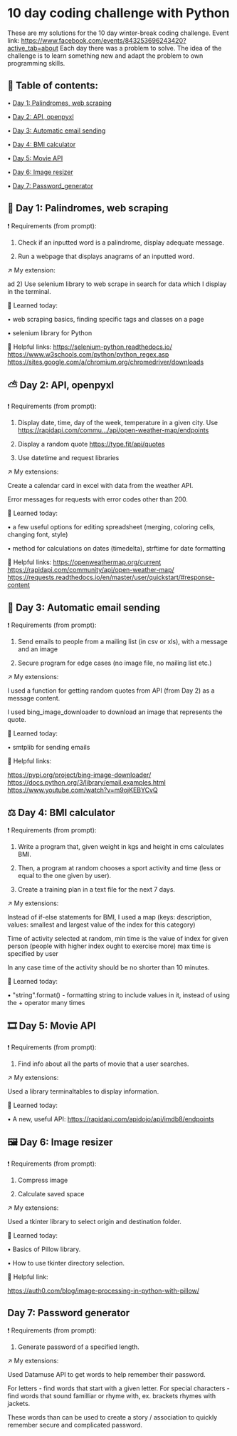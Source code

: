# 10 day coding challenge with Python
These are my solutions for the 10 day winter-break coding challenge. Event link: https://www.facebook.com/events/843253696243420?active_tab=about
Each day there was a problem to solve. The idea of the challenge is to learn something new and adapt the problem to own programming skills. 

## 📖 Table of contents:
  • [Day 1: Palindromes, web scraping](#Day-1:-Palindromes,-web-scraping)
  
  • [Day 2: API, openpyxl](#Day-2:-API,-openpyxl)
  
  • [Day 3: Automatic email sending](#Day-3:-Automatic-email-sending)
  
  • [Day 4: BMI calculator](#Day-4:-BMI-calculator)
  
  • [Day 5: Movie API](#Day-5:-Movie-API)
  
  • [Day 6: Image resizer](#Day-6:-Image-resizer)
  
  • [Day 7: Password_generator](#Day-7:-Password-generator)


## 🧐 Day 1: Palindromes, web scraping
  ❗ Requirements (from prompt):
  
  1) Check if an inputted word is a palindrome, display adequate message.
  
  2) Run a webpage that displays anagrams of an inputted word.
  
  ↗️ My extension:
  
  ad 2) Use selenium library to web scrape in search for data which I display in the terminal.
  
  🧠 Learned today: 
  
  •  web scraping basics, finding specific tags and classes on a page
  
  •  selenium library for Python
  
  🔗 Helpful links:
  https://selenium-python.readthedocs.io/
  https://www.w3schools.com/python/python_regex.asp
  https://sites.google.com/a/chromium.org/chromedriver/downloads

## ⛅ Day 2: API, openpyxl
  ❗ Requirements (from prompt):
  
  1) Display date, time, day of the week, temperature in a given city. Use https://rapidapi.com/commu.../api/open-weather-map/endpoints

  2) Display a random quote https://type.fit/api/quotes

  3) Use datetime and request libraries

  
  ↗️ My extensions:
  
  Create a calendar card in excel with data from the weather API.
  
  Error messages for requests with error codes other than 200.
  
  🧠 Learned today: 
  
  •  a few useful options for editing spreadsheet (merging, coloring cells, changing font, style)
  
  •  method for calculations on dates (timedelta), strftime for date formatting
  
  🔗 Helpful links:
  https://openweathermap.org/current
  https://rapidapi.com/community/api/open-weather-map/
  https://requests.readthedocs.io/en/master/user/quickstart/#response-content

## 📧 Day 3: Automatic email sending

 ❗ Requirements (from prompt):
  
  1) Send emails to people from a mailing list (in csv or xls), with a message and an image

  2) Secure program for edge cases (no image file, no mailing list etc.)

  
  ↗️ My extensions:
  
  I used a function for getting random quotes from API (from Day 2) as a message content.
  
  I used bing_image_downloader to download an image that represents the quote.  
  
  🧠 Learned today: 
  
  •  smtplib for sending emails
  
  🔗 Helpful links:
  
  https://pypi.org/project/bing-image-downloader/
  https://docs.python.org/3/library/email.examples.html
  https://www.youtube.com/watch?v=m9ojKEBYCvQ
  
## ⚖️ Day 4: BMI calculator
  
  ❗ Requirements (from prompt):
  
  1) Write a program that, given weight in kgs and height in cms calculates BMI.

  2) Then, a program at random chooses a sport activity and time (less or equal to the one given by user).
  
  3) Create a training plan in a text file for the next 7 days.

  
  ↗️ My extensions:
  
  Instead of if-else statements for BMI, I used a map (keys: description, values: smallest and largest value of the index for this category)
  
  Time of activity selected at random, min time is the value of index for given person (people with higher index ought to exercise more) max time is specified by user
  
  In any case time of the activity should be no shorter than 10 minutes.
  
  🧠 Learned today: 
  
  •  "string".format() - formatting string to include values in it, instead of using the + operator many times
  
## 🎞️ Day 5: Movie API
  
 ❗ Requirements (from prompt):
  
  1) Find info about all the parts of movie that a user searches.
  
 ↗️ My extensions:
  
  Used a library terminaltables to display information.
  
 🧠 Learned today: 
 
  • A new, useful API: https://rapidapi.com/apidojo/api/imdb8/endpoints
  
## 🖼️ Day 6: Image resizer
  
 ❗ Requirements (from prompt):
  
  1) Compress image
  
  2) Calculate saved space
  
 ↗️ My extensions:
  
  Used a tkinter library to select origin and destination folder.
  
 🧠 Learned today: 
 
  • Basics of Pillow library.
  
  • How to use tkinter directory selection. 
  
  🔗 Helpful link:
  
  https://auth0.com/blog/image-processing-in-python-with-pillow/
  
  ##  Day 7: Password generator
  
 ❗ Requirements (from prompt):
  
  1) Generate password of a specified length.
  
 ↗️ My extensions:
  
  Used Datamuse API to get words to help remember their password.
  
  For letters - find words that start with a given letter. For special characters - find words that sound familliar or rhyme with, ex. brackets rhymes with jackets.
  
  These words than can be used to create a story / association to quickly remember secure and complicated password.
  
  
  
 
